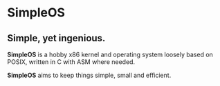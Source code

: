 # SimpleOS #
## Simple, yet ingenious. ##

**SimpleOS** is a hobby x86 kernel and operating system loosely based on POSIX, written in C with ASM where needed.

**SimpleOS** aims to keep things simple, small and efficient.
